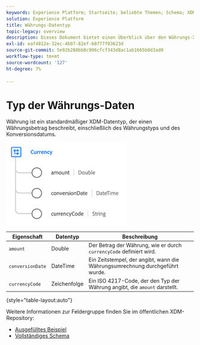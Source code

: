 ```yaml
---
keywords: Experience Platform; Startseite; beliebte Themen; Schema; XDM; Felder; Schemas; Schemas; Gerät; Datentyp; Datentyp; Datentyp; Währung;
solution: Experience Platform
title: Währungs-Datentyp
topic-legacy: overview
description: Dieses Dokument bietet einen Überblick über den Währungs-XDM-Datentyp.
exl-id: eaf4812e-32ec-4b07-82ef-60777f03623d
source-git-commit: 5e92b288bb8c996cfcf343d8ac1ab1665b0d3ad0
workflow-type: tm+mt
source-wordcount: '127'
ht-degree: 7%

---
```


#  Typ der Währungs-Daten

 Währung ist ein standardmäßiger XDM-Datentyp, der einen Währungsbetrag beschreibt, einschließlich des Währungstyps und des Konversionsdatums.

![](../images/data-types/currency.png)

| Eigenschaft | Datentyp | Beschreibung |
| --- | --- | --- |
| `amount` | Double | Der Betrag der Währung, wie er durch `currencyCode` definiert wird. |
| `conversionDate` | DateTime | Ein Zeitstempel, der angibt, wann die Währungsumrechnung durchgeführt wurde. |
| `currencyCode` | Zeichenfolge | Ein ISO 4217-Code, der den Typ der Währung angibt, die `amount` darstellt. |

{style=&quot;table-layout:auto&quot;}

Weitere Informationen zur Feldergruppe finden Sie im öffentlichen XDM-Repository:

* [Ausgefülltes Beispiel](https://github.com/adobe/xdm/blob/master/components/datatypes/currency.example.1.json)
* [Vollständiges Schema](https://github.com/adobe/xdm/blob/master/components/datatypes/currency.schema.json)
